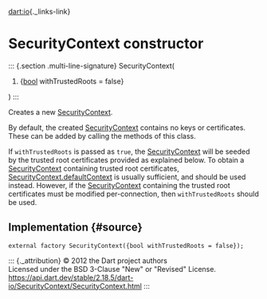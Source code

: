 [dart:io](../../dart-io/dart-io-library){._links-link}

SecurityContext constructor
===========================

::: {.section .multi-line-signature}
SecurityContext(

1.  {[bool](../../dart-core/bool-class) withTrustedRoots = false}

)
:::

Creates a new [SecurityContext](../securitycontext-class).

By default, the created [SecurityContext](../securitycontext-class)
contains no keys or certificates. These can be added by calling the
methods of this class.

If `withTrustedRoots` is passed as `true`, the
[SecurityContext](../securitycontext-class) will be seeded by the
trusted root certificates provided as explained below. To obtain a
[SecurityContext](../securitycontext-class) containing trusted root
certificates, [SecurityContext.defaultContext](defaultcontext) is
usually sufficient, and should be used instead. However, if the
[SecurityContext](../securitycontext-class) containing the trusted root
certificates must be modified per-connection, then `withTrustedRoots`
should be used.

Implementation {#source}
--------------

``` {.language-dart data-language="dart"}
external factory SecurityContext({bool withTrustedRoots = false});
```

::: {._attribution}
© 2012 the Dart project authors\
Licensed under the BSD 3-Clause \"New\" or \"Revised\" License.\
<https://api.dart.dev/stable/2.18.5/dart-io/SecurityContext/SecurityContext.html>
:::
